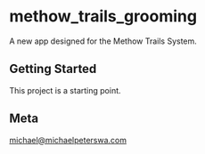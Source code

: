 # methow_trails_grooming

A new app designed for the Methow Trails System.

## Getting Started

This project is a starting point.

## Meta

michael@michaelpeterswa.com


